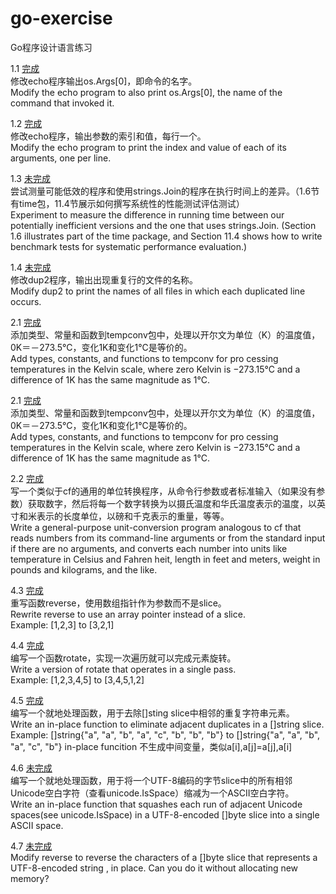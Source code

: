# go-exercise
Go程序设计语言练习
<br>

1.1 [完成](exercise-1.1/main.go)<br>
修改echo程序输出os.Args[0]，即命令的名字。<br>
Modify the echo program to also print os.Args[0], the name of the command that invoked it.<br>

1.2 [完成](exercise-1.2/main.go)<br>
修改echo程序，输出参数的索引和值，每行一个。<br>
Modify the echo program to print the index and value of each of its arguments, one per line.<br>

1.3 [未完成](exercise-1.3/main.go)<br>
尝试测量可能低效的程序和使用strings.Join的程序在执行时间上的差异。（1.6节有time包，11.4节展示如何撰写系统性的性能测试评估测试）<br>
Experiment to measure the difference in running time between our potentially inefficient versions and the one that uses strings.Join. (Section 1.6 illustrates part of the time package, and Section 11.4 shows how to write benchmark tests for systematic performance evaluation.)<br>

1.4 [未完成](exercise-1.4/main.go)<br>
修改dup2程序，输出出现重复行的文件的名称。<br>
Modify dup2 to print the names of all files in which each duplicated line occurs.<br>

2.1 [完成](exercise-2.1/main.go)<br>
添加类型、常量和函数到tempconv包中，处理以开尔文为单位（K）的温度值，0K＝－273.5°C，变化1K和变化1°C是等价的。<br>
Add types, constants, and functions to tempconv for pro cessing temperatures in the Kelvin scale, where zero Kelvin is −273.15°C and a difference of 1K has the same magnitude as 1°C.<br>

2.1 [完成](exercise-2.1/main.go)<br>
添加类型、常量和函数到tempconv包中，处理以开尔文为单位（K）的温度值，0K＝－273.5°C，变化1K和变化1°C是等价的。<br>
Add types, constants, and functions to tempconv for pro cessing temperatures in the Kelvin scale, where zero Kelvin is −273.15°C and a difference of 1K has the same magnitude as 1°C.<br>

2.2 [完成](exercise-2.2/main.go)<br>
写一个类似于cf的通用的单位转换程序，从命令行参数或者标准输入（如果没有参数）获取数字，然后将每一个数字转换为以摄氏温度和华氏温度表示的温度，以英寸和米表示的长度单位，以磅和千克表示的重量，等等。<br>
Write a general-purpose unit-conversion program analogous to cf that reads
numbers from its command-line arguments or from the standard input if there are no arguments, and converts each number into units like temperature in Celsius and Fahren heit, length in feet and meters, weight in pounds and kilograms, and the like.<br>

4.3 [完成](exercise-4.3/main.go)<br>
重写函数reverse，使用数组指针作为参数而不是slice。<br>
Rewrite reverse to use an array pointer instead of a slice.<br>
Example: [1,2,3] to [3,2,1]

4.4 [完成](exercise-4.4/main.go)<br>
编写一个函数rotate，实现一次遍历就可以完成元素旋转。<br>
Write a version of rotate that operates in a single pass.<br>
Example: [1,2,3,4,5] to [3,4,5,1,2]

4.5 [完成](exercise-4.5/main.go)<br>
编写一个就地处理函数，用于去除[]sting slice中相邻的重复字符串元素。<br>
Write an in-place function to eliminate adjacent duplicates in a []string slice.<br>
Example: []string{"a", "a", "b", "a", "c", "b", "b", "b"} to []string{"a", "a", "b", "a", "c", "b"} in-place funcition 不生成中间变量，类似a[i],a[j]=a[j],a[i]

4.6 [未完成](exercise-4.6/main.go)<br>
编写一个就地处理函数，用于将一个UTF-8编码的字节slice中的所有相邻Unicode空白字符（查看unicode.IsSpace）缩减为一个ASCII空白字符。<br>
Write an in-place function that squashes each run of adjacent Unicode spaces(see unicode.IsSpace) in a UTF-8-encoded []byte slice into a single ASCII space.

4.7 [未完成](exercise-4.7/main.go)<br>
Modify reverse to reverse the characters of a []byte slice that represents a UTF-8-encoded string , in place. Can you do it without allocating new memory?